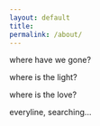 ```yaml
---
layout: default
title:
permalink: /about/
---
```


where have we gone?

where is the light?

where is the love?

everyline, searching...
